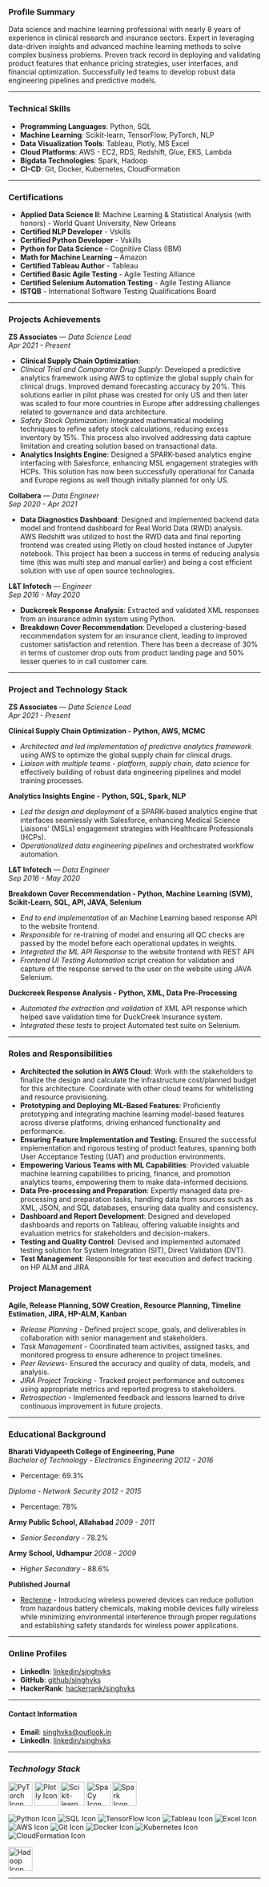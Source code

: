 ### Profile Summary
Data science and machine learning professional with nearly 8 years of experience in clinical research and insurance sectors. Expert in leveraging data-driven insights and advanced machine learning methods to solve complex business problems. Proven track record in deploying and validating product features that enhance pricing strategies, user interfaces, and financial optimization. Successfully led teams to develop robust data engineering pipelines and predictive models.

---
### Technical Skills
- **Programming Languages**: Python, SQL
- **Machine Learning**: Scikit-learn, TensorFlow, PyTorch, NLP
- **Data Visualization Tools**: Tableau, Plotly, MS Excel
- **Cloud Platforms**: AWS - EC2, RDS, Redshift, Glue, EKS, Lambda
- **Bigdata Technologies**: Spark, Hadoop
- **CI-CD**: Git, Docker, Kubernetes, CloudFormation

---
### Certifications
- **Applied Data Science II**: Machine Learning & Statistical Analysis (with honors) - World Quant University, New Orleans
- **Certified NLP Developer** - Vskills
- **Certified Python Developer** - Vskills
- **Python for Data Science** – Cognitive Class (IBM)
- **Math for Machine Learning** – Amazon
- **Certified Tableau Author** - Tableau
- **Certified Basic Agile Testing** - Agile Testing Alliance
- **Certified Selenium Automation Testing** - Agile Testing 
Alliance
- **ISTQB** - International Software Testing Qualifications Board

---
### Projects Achievements

**ZS Associates** — *Data Science Lead*  
*Apr 2021 - Present*
- **Clinical Supply Chain Optimization**: 
- *Clinical Trial and Comparator Drug Supply*: Developed a predictive analytics framework using AWS to optimize the global supply chain for clinical drugs. Improved demand forecasting accuracy by 20%. This solutions earlier in pilot phase was created for only US and then later was scaled to four more countries in Europe after addressing challenges related to governance and data architecture.
- *Safety Stock Optimization*: Integrated mathematical modeling techniques to refine safety stock calculations, reducing excess inventory by 15%. This process also involved addressing data capture limitation and creating solution based on transactional data.
- **Analytics Insights Engine**: Designed a SPARK-based analytics engine interfacing with Salesforce, enhancing MSL engagement strategies with HCPs. This solution has now been successfully operational for Canada and Europe  regions as well though initially planned for only US. 

**Collabera** — *Data Engineer*  
*Sep 2020 - Apr 2021*
- **Data Diagnostics Dashboard**: Designed and implemented backend data model and frontend dashboard for Real World Data (RWD) analysis. AWS Redshift was utilized to host the RWD data and final reporting frontend was created using Plotly on cloud hosted instance of Jupyter notebook. This project has been a success in terms of reducing analysis time (this was multi step and manual earlier) and being a cost efficient solution with use of open source technologies.

**L&T Infotech** — *Engineer*  
*Sep 2016 - May 2020*
- **Duckcreek Response Analysis**: Extracted and validated XML responses from an insurance admin system using Python.
- **Breakdown Cover Recommendation**: Developed a clustering-based recommendation system for an insurance client, leading to improved customer satisfaction and retention. There has been a decrease of 30% in terms of customer drop outs from product landing page and 50% lesser queries to in call customer care.

---
### Project and Technology Stack

**ZS Associates** — *Data Science Lead*  
*Apr 2021 - Present*

**Clinical Supply Chain Optimization -** **Python, AWS, MCMC**
- *Architected and led implementation of predictive analytics framework* using AWS to optimize the global supply chain for clinical drugs.
- *Liaison with multiple teams - platform, supply chain, data science* for effectively building of robust data engineering pipelines and model training processes.

**Analytics Insights Engine -** **Python, SQL, Spark, NLP**
- *Led the design and deployment* of a SPARK-based analytics engine that interfaces seamlessly with Salesforce, enhancing Medical Science Liaisons' (MSLs) engagement strategies with Healthcare Professionals (HCPs).
- *Operationalized data engineering pipelines* and orchestrated workflow automation.

**L&T Infotech** — *Data Engineer*  
*Sep 2016 - May 2020*

**Breakdown Cover Recommendation -** **Python, Machine Learning (SVM), Scikit-Learn, SQL, API, JAVA, Selenium**
- *End to end implementation* of an Machine Learning based response API to the website frontend.
- *Responsible* for re-training of model and ensuring all QC checks are passed by the model before each operational updates in weights.
- *Integrated the ML API Response* to the website frontend with REST API
- *Frontend UI Testing Automation* script creation for validation and capture of the response served to the user on the website using JAVA Selenium.

**Duckcreek Response Analysis -**  **Python, XML, Data Pre-Processing**
- *Automated the extraction and validation* of XML API response which helped save validation time for DuckCreek Insurance system.
- *Integrated these tests* to project Automated test suite on Selenium.

---
### Roles and Responsibilities


- **Architected the solution in AWS Cloud**: Work with the stakeholders to finalize the design and calculate the infrastructure cost/planned budget for this architecture. Coordinate with other cloud teams for whitelisting and resource provisioning. 
- **Prototyping and Deploying ML-Based Features**: Proficiently prototyping and integrating machine learning model-based features across diverse platforms, driving enhanced functionality and performance.
- **Ensuring Feature Implementation and Testing**: Ensured the successful implementation and rigorous testing of product features, spanning both User Acceptance Testing (UAT) and production environments.
- **Empowering Various Teams with ML Capabilities**: Provided valuable machine learning capabilities to pricing, finance, and promotion analytics teams, empowering them to make data-informed decisions.
- **Data Pre-processing and Preparation**: Expertly managed data pre-processing and preparation tasks, handling data from sources such as XML, JSON, and SQL databases, ensuring data quality and consistency.
- **Dashboard and Report Development**: Designed and developed dashboards and reports on Tableau, offering valuable insights and evaluation metrics for stakeholders and decision-makers.
- **Testing and Quality Control**: Devised and implemented automated testing solution for System Integration (SIT), Direct Validation (DVT).
- **Test Management**: Responsible for test execution and defect tracking on HP ALM and JIRA

### **Project Management**
**Agile, Release Planning, SOW Creation, Resource Planning, Timeline Estimation, JIRA, HP-ALM, Kanban**
- *Release Planning* - Defined project scope, goals, and deliverables in collaboration with senior management and stakeholders.
- *Task Management* - Coordinated team activities, assigned tasks, and monitored progress to ensure adherence to project timelines.
- *Peer Reviews*- Ensured the accuracy and quality of data, models, and analysis.
- *JIRA Project Tracking* - Tracked project performance and outcomes using appropriate metrics and reported progress to stakeholders.
- *Retrospection* - Implemented feedback and lessons learned to drive continuous improvement in future projects.

---
### Educational Background

**Bharati Vidyapeeth College of Engineering, Pune**  
*Bachelor of Technology - Electronics Engineering*  *2012 - 2016*  
- Percentage: 69.3%

*Diploma - Network Security*  *2012 - 2015*  
- Percentage: 78%

**Army Public School, Allahabad** *2009 - 2011*
- *Senior Secondary* - 78.2%

**Army School, Udhampur** *2008 - 2009*
- *Higher Secondary* - 88.6%

**Published Journal**
- [Rectenne](http://www.journalcra.com/sites/default/files/issue-pdf/13826.pdf) - Introducing wireless powered devices can reduce pollution from hazardous battery chemicals, making mobile devices fully wireless while minimizing environmental interference through proper regulations and establishing safety standards for wireless power applications.

---
### Online Profiles
- **LinkedIn**: [linkedin/singhvks](https://www.linkedin.com/in/singhvks)
- **GitHub**: [github/singhvks](https://github.com/singhvks)
- **HackerRank**: [hackerrank/singhvks](https://www.hackerrank.com/singhvks)

---
#### Contact Information
- **Email**: [singhvks@outlook.in](mailto:singhvks@outlook.in)
- **LinkedIn**: [linkedin/singhvks](https://www.linkedin.com/in/singhvks)

---
### ***Technology Stack***

<img src="https://upload.wikimedia.org/wikipedia/commons/9/96/Pytorch_logo.png" alt="PyTorch Icon" height="48">
<img src="https://images.plot.ly/logo/new-branding/plotly-logomark.png" alt="Plotly Icon" height="48">
<img src="https://upload.wikimedia.org/wikipedia/commons/0/05/Scikit_learn_logo_small.svg" alt="Scikit-learn Icon" height="48">
<img src="https://upload.wikimedia.org/wikipedia/commons/8/88/SpaCy_logo.svg" alt="SpaCy Icon" height="48">
<img src="https://upload.wikimedia.org/wikipedia/commons/f/f3/Apache_Spark_logo.svg" alt="Spark Icon" height="48">

![Python Icon](https://img.icons8.com/color/48/000000/python.png)
![SQL Icon](https://img.icons8.com/color/48/000000/sql.png)
![TensorFlow Icon](https://img.icons8.com/color/48/000000/tensorflow.png)
![Tableau Icon](https://img.icons8.com/color/48/000000/tableau-software.png)
![Excel Icon](https://img.icons8.com/color/48/000000/ms-excel.png)
![AWS Icon](https://img.icons8.com/color/48/000000/amazon-web-services.png)
![Git Icon](https://img.icons8.com/color/48/000000/git.png)
![Docker Icon](https://img.icons8.com/color/48/000000/docker.png)
![Kubernetes Icon](https://img.icons8.com/color/48/000000/kubernetes.png)
![CloudFormation Icon](https://img.icons8.com/color/48/000000/amazon-web-services.png)

<img src="https://upload.wikimedia.org/wikipedia/commons/0/0e/Hadoop_logo.svg" alt="Hadoop Icon" height="48">

---